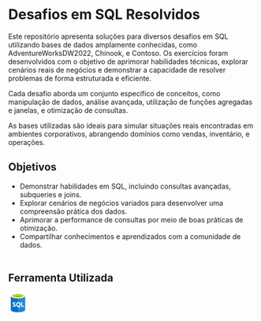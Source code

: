 # Desafios em SQL Resolvidos
Este repositório apresenta soluções para diversos desafios em SQL utilizando bases de dados amplamente conhecidas, como AdventureWorksDW2022, Chinook, e Contoso. Os exercícios foram desenvolvidos com o objetivo de aprimorar habilidades técnicas, explorar cenários reais de negócios e demonstrar a capacidade de resolver problemas de forma estruturada e eficiente.

Cada desafio aborda um conjunto específico de conceitos, como manipulação de dados, análise avançada, utilização de funções agregadas e janelas, e otimização de consultas.

As bases utilizadas são ideais para simular situações reais encontradas em ambientes corporativos, abrangendo domínios como vendas, inventário, e operações.
<br>
## Objetivos
- Demonstrar habilidades em SQL, incluindo consultas avançadas, subqueries e joins.
- Explorar cenários de negócios variados para desenvolver uma compreensão prática dos dados.
- Aprimorar a performance de consultas por meio de boas práticas de otimização.
- Compartilhar conhecimentos e aprendizados com a comunidade de dados.
 <br><br>
## Ferramenta Utilizada

 <div style="display: inline_block">
    <img align="center" alt="SQL" height="40" width="40" src="https://github.com/BruceFonseca/ferramentas/blob/main/logo.png?raw=true">
</div>
